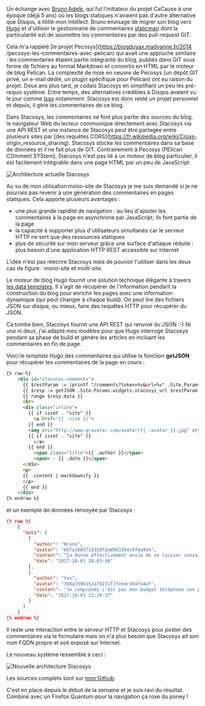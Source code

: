<!-- title: Un blog plus statique -->
<!-- category: Hébergement Blog -->
<!-- tag: planet -->

Un échange avec [Bruno Adelé](http://bruno.adele.im), qui fut l'initiateur du
projet CaCause à une époque (déjà 5 ans) où les blogs statiques n'avaient pas
d'autre alternative que Disqus, a titillé mon intellect.<!-- more --> Bruno envisage de
migrer son blog vers [Hugo](https://gohugo.io) et d'utiliser le gestionnaire
de commentaires [staticman](https://staticman.net) dont la particularité est
de soumettre les commentaires par des pull-request GIT. 

Cela m'a rappelé [le projet Pecosys](https://blogduyax.madyanne.fr/2014
/pecosys-les-commentaires-avec-pelican) qui avait une approche similaire : les
commentaires étaient partie intégrante du blog, publiés dans GIT sous forme de
fichiers au format Markdown et convertis en HTML par le moteur de blog
Pelican. La complexité de mise en oeuvre de Pecosys (un dépôt GIT privé, un
e-mail dédié, un plugin spécifique pour Pelican) ont eu raison du projet. Deux
ans plus tard, je codais Stacosys en simplifiant un peu les pré-requis
système. Entre temps, des alternatives crédibles à Disqus avaient vu le jour
comme [Isso](https://posativ.org/isso) notamment. Stacosys est donc resté un
projet personnel et depuis, il gère les commentaires de ce blog.

Dans Stacosys, les commentaires ne font plus partie des sources du blog. le
navigateur Web du lecteur communique directement avec Stacosys via une API
REST et une instance de Stacosys peut être partagée entre plusieurs sites par
[des requêtes CORS](https://fr.wikipedia.org/wiki/Cross-
origin_resource_sharing). Stacosys stocke les commentaires dans sa base de
données et il ne fait plus de GIT. Contrairement à Pecosys (PElican COmment
SYStem), Stacosys n'est pas lié à un moteur de blog particulier, il est
facilement intégrable dans une page HTML par un peu de JavaScript.

![Architecture actuelle Stacosys](/images/2017/schema-stacosys-avant.jpg)

Au vu de mon utilisation mono-site de Stacosys je me suis demandé si je ne
pourrais pas revenir à une génération des commentaires en pages statiques.
Cela apporte plusieurs avantages :

- une plus grande rapidité de navigation : au lieu d'ajouter les commentaires à la page en asynchrone par JavaScript, ils font partie de la page
- la capacité à supporter plus d'utilisateurs simultanés car le serveur HTTP ne sert que des ressources statiques
- plus de sécurité sur mon serveur grâce une surface d'attaque réduite : plus besoin d'une application HTTP REST accessible sur Internet

L'idée n'est pas réécrire Stacosys mais de pouvoir l'utiliser dans les deux cas
de figure : mono-site et multi-site.

Le moteur de blog Hugo fournit une solution technique élégante à travers [les
data templates](https://gohugo.io/templates/data-templates). Il s'agit de
récupérer de l'information pendant la construction du blog pour enrichir les
pages avec une information dynamique (qui peut changer à chaque build). On
peut lire des fichiers JSON sur disque, ou mieux, faire des requêtes HTTP pour
récupérer du JSON.

Ca tombe bien, Stacosys fournit une API REST qui renvoie du JSON :-) Ni une ni
deux, j'ai adapté mes modèles pour que Hugo interroge Stacosys pendant sa
phase de build et génère les articles en incluant les commentaires en fin de
page.

Voici le *template* Hugo des commentaires qui utilise la fonction **getJSON** pour récupérer les commentaires
de la page en cours :

``` html
{% raw %}
    <div id="stacosys-comments">
      {{ $restParam := (printf "/comments?token=%v&url=%v" .Site.Params.widgets.stacosys_token .URL) }}
      {{ $resp := getJSON .Site.Params.widgets.stacosys_url $restParam }}
      {{ range $resp.data }}    
      <hr>
      <div class="inline">
        {{ if isset . "site" }}
          <a href="{{ .site }}">
        {{ end }}
        <img src="http://www.gravatar.com/avatar/{{ .avatar }}.jpg" style="float:left; margin-right:10px" height="32" width="32">
        {{ if isset . "site" }}
          </a>
        {{ end }}
          <span class="title">{{ .author }}</span>
          <span> - {{ .date }}</span>
      </div>
      <p>
      {{ .content | markdownify }}
      </p>
      {{ end }}
    </div> 
{% endraw %}    
```

et un exemple de données renvoyée par Stacosys :

``` json
{% raw %}
    {
      "data": [
        {
          "author": "Bruno",
          "avatar": "b97a3605714350fdad083394c974a9b4",
          "content": "Ça donne effectivement envie de se laisser convaincre par un Librem. Le seul problème c'est que c'est déjà limite si j'ai un téléphone mobile et payer un tel prix alors que je pourrais pratiquement avoir un nouvel ordinateur au même montant, ça ne donne pas trop envie. Quand mon téléphone actuel cessera de fonctionner, peut-être que je choisirai plutôt de ne pas en racheter.",
          "date": "2017-10-01 20:03:46"
        },
        {
          "author": "Yax",
          "avatar": "308a3596152a79231f3feedc49afa4ef",
          "content": "Je comprends c'est pas mon budget téléphone non plus. Une alternative acceptable c'est le reconditionné de téléphones éprouvés et connus pour être bien supportés par les ROMs communautaires. Ça fait un peu d'écologie en prime.",
          "date": "2017-10-01 22:20:37"
        }
      ]
    }
{% endraw %}
```

Il reste une interaction entre le serveur HTTP et Stacosys pour poster des
commentaires via le formulaire mais on n'a plus besoin que Stacosys ait son nom
FQDN propre et soit exposé sur Internet.

Le nouveau système ressemble à ceci :

![Nouvelle architecture Stacosys](/images/2017/schema-stacosys-apres.jpg)

Les sources complets sont sur [mon Github](https://github.com/kianby).

C'est en place depuis le début de la semaine et je suis ravi du résultat.
Combiné avec un Firefox Quantum pour la navigation ça roxe du poney !

